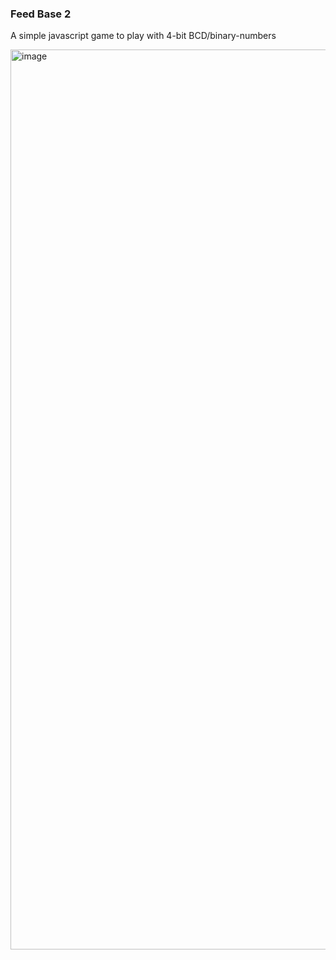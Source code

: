 ### Feed Base 2

A simple javascript game to play with 4-bit BCD/binary-numbers

<img width="1440" alt="image" src="https://github.com/huzaifa-99/feed-base-2/assets/68777211/43a65d5e-96a1-4a13-8c28-2c8950a4adf4">
